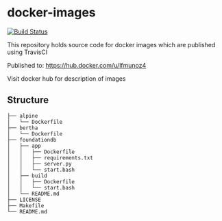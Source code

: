 # docker-images


[![Build Status](https://travis-ci.org/lfmunoz/docker-images.svg?branch=master)](https://travis-ci.org/lfmunoz/docker-images)

This repository holds source code for docker images which are published using TravisCI

Published to: https://hub.docker.com/u/lfmunoz4

Visit docker hub for description of images

## Structure

```
├── alpine
│   └── Dockerfile
├── bertha
│   └── Dockerfile
├── foundationdb
│   ├── app
│   │   ├── Dockerfile
│   │   ├── requirements.txt
│   │   ├── server.py
│   │   └── start.bash
│   ├── build
│   │   ├── Dockerfile
│   │   └── start.bash
│   └── README.md
├── LICENSE
├── Makefile
└── README.md

```
